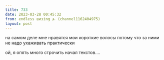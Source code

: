 ```yaml
---
title: 733
date: 2023-03-28 00:45:32
from: endless шизing ⍼ (channel1162404975)
layout: post
---
```


на самом деле мне нравятся мои короткие волосы потому что за ними не надо ухаживать практически

ой, я опять много строчить начал текстов....
